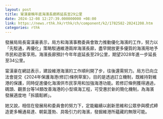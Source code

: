 ```yaml
---
layout: post
title: 甯漢豪稱年底海濱長廊將延長至29公里
date: 2024-12-08 12:27:39.000000000 +08:00
link: https://news.rthk.hk/rthk/ch/component/k2/1782582-20241208.htm
categories: rthk
---
```


發展局局長甯漢豪表示，局方和海濱事務委員會致力推動優化海濱的工作，努力以「先駁通，再優化」策略駁通維港兩岸海濱長廊，盡早開放更多優質的海濱用地予市民和遊客享用。海濱長廊預計今年年底延長至29公里，期望2028年進一步延長至34公里。

甯漢豪在網誌表示，建設維港海濱的工作順利開了步，往後還需努力。局方已向立法會提交《2024年保護海港(修訂)條例草案》，目的是透過訂立機制，既維持對維港的保護，同時促進優化海濱供市民享用和加強海港功能。若修訂條例獲得通過，碼頭、觀景台等14類改善海港的小型填海工程，可受惠於新的簡化機制，為海濱發展適度地「拆牆鬆綁」。

她又說，相信在發展局和委員會的努力下，定能繼續以創新思維和公眾參與模式締造更多暢通易達、朝氣蓬勃、具吸引力的海濱，發掘維港所蘊藏的無限可能。
